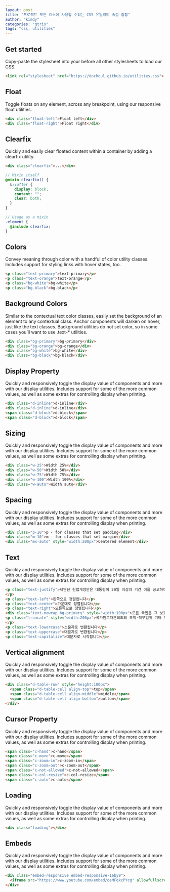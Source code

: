 ```yaml
---
layout: post
title: "프로젝트 모든 요소에 사용할 수있는 CSS 유틸리티 속성 집합"
author: "kimdy"
categories: "gtris"
tags: "css, utilities"
---
```


## Get started

Copy-paste the stylesheet <link> into your <head> before all other stylesheets to load our CSS.

```html
<link rel="stylesheet" href="https://dochoul.github.io/utilities.css">
```
## Float

Toggle floats on any element, across any breakpoint, using our responsive float utilities.

```html
<div class="float-left">Float left</div>
<div class="float-right">Float right</div>
```

## Clearfix

Quickly and easily clear floated content within a container by adding a clearfix utility.

```html
<div class="clearfix">...</div>
```

```scss
// Mixin itself
@mixin clearfix() {
  &::after {
    display: block;
    content: "";
    clear: both;
  }
}

// Usage as a mixin
.element {
  @include clearfix;
}
```

## Colors

Convey meaning through color with a handful of color utility classes. Includes support for styling links with hover states, too.

```html
<p class="text-primary">text-primary</p>
<p class="text-orange">text-orange</p>
<p class="bg-white">bg-white</p>
<p class="bg-black">bg-black</p>
```

## Background Colors

Similar to the contextual text color classes, easily set the background of an element to any contextual class. Anchor components will darken on hover, just like the text classes. Background utilities do not set color, so in some cases you’ll want to use .text-* utilities.

```html
<div class="bg-primary">bg-primary</div>
<div class="bg-orange">bg-orange</div>
<div class="bg-white">bg-white</div>
<div class="bg-black">bg-black</div>
```

## Display Property

Quickly and responsively toggle the display value of components and more with our display utilities. Includes support for some of the more common values, as well as some extras for controlling display when printing.

```html
<div class="d-inline">d-inline</div>
<div class="d-inline">d-inline</div>
<span class="d-block">d-block</span>
<span class="d-block">d-block</span>
```

## Sizing

Quickly and responsively toggle the display value of components and more with our display utilities. Includes support for some of the more common values, as well as some extras for controlling display when printing.

```html
<div class="w-25">Width 25%</div>
<div class="w-50">Width 50%</div>
<div class="w-75">Width 75%</div>
<div class="w-100">Width 100%</div>
<div class="w-auto">Width auto</div>
```

## Spacing

Quickly and responsively toggle the display value of components and more with our display utilities. Includes support for some of the more common values, as well as some extras for controlling display when printing.

```html
<div class="p-10">p - for classes that set padding</div>
<div class="m-10">m - for classes that set margin</div>
<div class="mx-auto" style="width:200px">Centered element</div>
```

## Text

Quickly and responsively toggle the display value of components and more with our display utilities. Includes support for some of the more common values, as well as some extras for controlling display when printing.

```html
<p class="text-justify">제안된 헌법개정안은 대통령이 20일 이상의 기간 이를 공고하여야 한다. 국가는 재해를 예방하고 그 위험으로부터 국민을 보호하기 위하여 노력하여야 한다. 군인은 현역을 면한 후가 아니면 국무총리로 임명될 수 없다. 군사법원의 조직·권한 및 재판관의 자격은 법률로 정한다. 국회의원은 법률이 정하는 직을 겸할 수 없다.
</p>
<p class="text-left">왼쪽으로 정렬됩니다</p>
<p class="text-center">가운데로 정렬됩니다</p>
<p class="text-right">오른쪽으로 정렬됩니다</p>
<div class="text-nowrap bg-primary" style="width:100px">모든 국민은 그 보호하는 자녀에게 적어도 초등교육과 법률이 정하는 교육을 받게 할 의무를 진다.</div>
<p class="truncate" style="width:200px">국가원로자문회의의 조직·직무범위 기타 필요한 사항은 법률로 정한다. 정부는 예산에 변경을 가할 필요가 있을 때에는 추가경정예산안을 편성하여 국회에 제출할 수 있다.
</p>
<p class="text-lowercase">소문자로 변환됩니다</p>
<p class="text-uppercase">대문자로 변환됩니다</p>
<p class="text-capitalize">대문자로 시작합니다</p>
```

## Vertical alignment

Quickly and responsively toggle the display value of components and more with our display utilities. Includes support for some of the more common values, as well as some extras for controlling display when printing.

```html
<div class="d-table-row" style="height:100px">
  <span class="d-table-cell align-top">top</span>
  <span class="d-table-cell align-middle">middle</span>
  <span class="d-table-cell align-bottom">bottom</span>
</div>
```

## Cursor Property

Quickly and responsively toggle the display value of components and more with our display utilities. Includes support for some of the more common values, as well as some extras for controlling display when printing.

```html
<span class="c-hand">c-hand</span>
<span class="c-move">c-move</span>
<span class="c-zoom-in">c-zoom-in</span>
<span class="c-zoom-out">c-zoom-out</span>
<span class="c-not-allowed">c-not-allowed</span>
<span class="c-col-resize">c-col-resize</span>
<span class="c-auto">c-auto</span>
```

## Loading

Quickly and responsively toggle the display value of components and more with our display utilities. Includes support for some of the more common values, as well as some extras for controlling display when printing.

```html
<div class="loading"></div>
```

## Embeds

Quickly and responsively toggle the display value of components and more with our display utilities. Includes support for some of the more common values, as well as some extras for controlling display when printing.

```html
<div class="embed-responsive embed-responsive-16by9">
  <iframe src="https://www.youtube.com/embed/qeMFqkcPYcg" allowfullscreen></iframe>
</div>
```